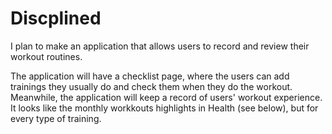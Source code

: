# Discplined
I plan to make an application that allows users to record and review their workout routines. 

The application will have a checklist page, where the users can add trainings they usually do and check them when they do the workout. Meanwhile, the application will keep a record of users' workout experience. It looks like the monthly workkouts highlights in Health (see below), but for every type of training.

